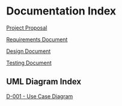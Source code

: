 # Documentation Index

[Project Proposal](./documentation/SENG401-W25-L01_G18-1-Project-Proposal.pdf)

[Requirements Document]([./documentation/SENG-401-W25-L01_G18_1.1_Requirements.pdf](https://github.com/Ramisa789/401practice/blob/main/documentation/SENG%20401-W25-L01_G18%20-%201.1%20Requirements.pdf))

[Design Document](./documentation/FILENAMEHERE.pdf)

[Testing Document](./documentation/FILENAMEHERE.pdf)

## UML Diagram Index

[D-001 - Use Case Diagram](./documentation/diagrams/Use%20Case%20Diagram.png)

